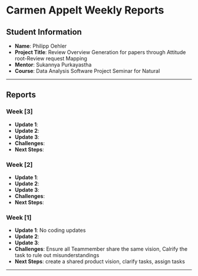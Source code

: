 # Carmen Appelt Weekly Reports

## Student Information
- **Name**: Philipp Oehler
- **Project Title**: Review Overview Generation for papers through Attitude root-Review request Mapping 
- **Mentor**: Sukannya Purkayastha
- **Course**: Data Analysis Software Project Seminar for Natural 

---

## Reports

### Week [3]

- **Update 1**: 
- **Update 2**: 
- **Update 3**: 
- **Challenges**: 
- **Next Steps**: 

### Week [2]

- **Update 1**: 
- **Update 2**: 
- **Update 3**: 
- **Challenges**: 
- **Next Steps**: 

### Week [1]

- **Update 1**: No coding updates 
- **Update 2**: 
- **Update 3**: 
- **Challenges**: Ensure all Teammember share the same vision, Calrify the task to rule out misunderstandings
- **Next Steps**: create a shared product vision, clarify tasks, assign tasks

---
